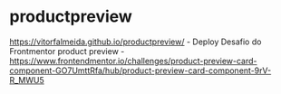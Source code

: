 # productpreview
https://vitorfalmeida.github.io/productpreview/ - Deploy
Desafio do Frontmentor product preview - https://www.frontendmentor.io/challenges/product-preview-card-component-GO7UmttRfa/hub/product-preview-card-component-9rV-R_MWU5
